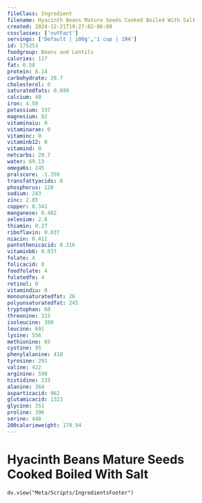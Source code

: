```yaml
---
fileClass: Ingredient
filename: Hyacinth Beans Mature Seeds Cooked Boiled With Salt
created: 2024-12-21T19:27:02-06:00
cssclasses: ['nutFact']
servings: ['Default | 100g','1 cup | 194']
id: 175253
foodgroup: Beans and Lentils
calories: 117
fat: 0.58
protein: 8.14
carbohydrate: 20.7
cholesterol: 0
saturatedfats: 0.099
calcium: 40
iron: 4.58
potassium: 337
magnesium: 82
vitaminaiu: 0
vitaminarae: 0
vitaminc: 0
vitaminb12: 0
vitamind: 0
netcarbs: 20.7
water: 69.13
omega6s: 245
pralscore: -1.359
transfattyacids: 0
phosphorus: 120
sodium: 243
zinc: 2.85
copper: 0.341
manganese: 0.482
selenium: 2.8
thiamin: 0.27
riboflavin: 0.037
niacin: 0.411
pantothenicacid: 0.316
vitaminb6: 0.037
folate: 4
folicacid: 0
foodfolate: 4
folatedfe: 4
retinol: 0
vitamindiu: 0
monounsaturatedfat: 26
polyunsaturatedfat: 245
tryptophan: 68
threonine: 315
isoleucine: 390
leucine: 691
lysine: 556
methionine: 65
cystine: 95
phenylalanine: 410
tyrosine: 291
valine: 422
arginine: 598
histidine: 233
alanine: 364
asparticacid: 962
glutamicacid: 1323
glycine: 351
proline: 396
serine: 448
200calorieweight: 170.94
---
```


# Hyacinth Beans Mature Seeds Cooked Boiled With Salt

```dataviewjs
dv.view("Meta/Scripts/IngredientsFooter")
```